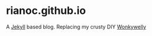 # rianoc.github.io

A [Jekyll](http://jekyllrb.com/) based blog. Replacing my crusty DIY [Wonkywelly](http://wonkywelly.com/)
